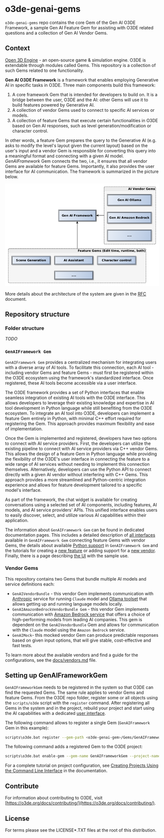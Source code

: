 # o3de-genai-gems

`o3de-genai-gems` repo contains the core Gem of the Gen AI O3DE Framework, a sample Gen AI Feature Gem for assisting with O3DE related questions and a collection of Gen AI Vendor Gems.

## Context
[Open 3D Engine](https:://o3de.org) - an open-source game & simulation engine. O3DE is extendable through modules called Gems. This repository is a collection of such Gems related to one functionality.

**Gen AI O3DE Framework** is a framework that enables employing Generative AI in specific tasks in O3DE. Three main components build this framework:
1. A core framework Gem that is intended for developers to build on. It is a bridge between the user, O3DE and the AI: other Gems will use it to build features powered by Generative AI.
2. A collection of vendor Gems used to connect to specific AI services or models.
3. A collection of feature Gems that execute certain functionalities in O3DE based on Gen AI responses, such as level generation/modification or character control.

In other words, a feature Gem prepares the query to the Generative AI (e.g. asks to modify the level's layout given the current layout) based on the user's input and a vendor Gem is responsible for converting this query into a meaningful format and connecting with a given AI model. _GenAIFramework_ Gem connects the two, i.e., it ensures that all vendor Gems are available for feature Gems. Importantly, it also provides the user interface for AI communication. The framework is summarized in the picture below.

![Framework Design](docs/images/GenAIFramework.png)

More details about the architecture of the system are given in the [RFC](https://github.com/o3de/sig-simulation/issues/87) document.

## Repository structure

### Folder structure
_TODO_

### `GenAIFramework Gem`

`GenAIFramework Gem` provides a centralized mechanism for integrating users with a diverse array of AI tools. To facilitate this connection, each AI tool - including vendor Gems and feature Gems - must first be registered within the O3DE ecosystem using the framework's standardized interface. Once registered, these AI tools become accessible via a user interface.

The O3DE framework provides a set of Python interfaces that enable seamless integration of existing AI tools with the O3DE interface. This allows developers to leverage their existing knowledge and expertise in AI tool development in Python language while still benefiting from the O3DE ecosystem. To integrate an AI tool into O3DE, developers can implement a feature Gem entirely in Python, with minimal C++ effort required for registering the Gem. This approach provides maximum flexibility and ease of implementation.

Once the Gem is implemented and registered, developers have two options to connect with AI service providers. First, the developers can utilize the existing pipeline to connect with AI service providers via C++ vendor Gems. This allows the design of a feature Gem in Python language while providing the flexibility of the O3DE's user interface in connecting the feature to a wide range of AI services without needing to implement this connection themselves. Alternatively, developers can use the Python API to connect directly with a given AI vendor without interfering with C++ Gems. This approach provides a more streamlined and Python-centric integration experience and allows for feature development tailored to a specific model's interface.

As part of the framework, the chat widget is available for creating conversations using a selected set of AI components, including features, AI models, and AI service providers' APIs. This unified interface enables users to easily discover, select, and utilize various AI capabilities within their application.

The information about `GenAIFramework Gem` can be found in dedicated documentation pages. This includes a detailed description of [all interfaces](./docs/interfaces.md) available in `GenAIFramework Gem` connecting feature Gems with vendor Gems, the details about available [Python support](./docs/python.md) in `GenAIFramework Gem` and the tutorials for creating a [new feature](./docs/newFeature.md) or adding support for a [new vendor](./docs/newVendor.md). Finally, there is a page describing [the UI](./docs/ui.md) with the sample use.

### Vendor Gems
This repository contains two Gems that bundle multiple AI models and service definitions each:
- `GenAIVendorBundle` - this vendor Gem implements communication with [Anthropic](https://docs.anthropic.com/en/docs/welcome) service for running `Claude` model and [Ollama toolset](https://github.com/ollama/ollama) that allows getting up and running language models locally.
- `GenAIAmazonBedrockVendorBundle Gem` - this vendor Gem implements communication with [Amazon Bedrock service](https://aws.amazon.com/bedrock/) that offers a choice of high-performing models from leading AI companies. This gem is dependent on the `GenAIVendorBundle` Gem and allows for communication with the `Claude` model using the `Amazon Bedrock` service.
- `GenAIMock`- this mocked vendor Gem can produce predictable responses based on given input options, that will give stable, cost-effective and fast tests.

To learn more about the available vendors and find a guide for the configurations, see the [docs/vendors.md](./docs/vendors.md) file.

## Setting up GenAIFrameworkGem
`GenAIFrameworkGem` needs to be registered in the system so that O3DE can find the requested Gems. The same rule applies to vendor Gems and feature Gems. From the O3DE repo folder, register some or all objects using the `scripts/o3de` script with the `register` command. After registering all Gems in the system and in the project, rebuild your project and start using the AI capabilities with a dedicated [user interface](./docs/ui.md).

The following command allows to register a single Gem (`GenAIFramework` Gem in this example):
```bash
scripts\o3de.bat register --gem-path <o3de-genai-gem>/Gems/GenAIFramework
```
The following command adds a registered Gem to the O3DE project:
```bash
scripts\o3de.bat enable-gem --gem-name GenAIFrameworkGem --project-name <project name>
```

For a complete tutorial on project configuration, see [Creating Projects Using the Command Line Interface](https://o3de.org/docs/welcome-guide/create/creating-projects-using-cli/) in the documentation.

## Contribute
For information about contributing to O3DE, visit [https://o3de.org/docs/contributing/](https://o3de.org/docs/contributing/).

## License
For terms please see the LICENSE*.TXT files at the root of this distribution.
